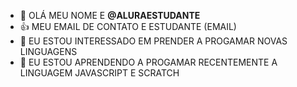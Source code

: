 - 👋 OLÁ MEU NOME E **@ALURAESTUDANTE**
- 👍 MEU EMAIL DE CONTATO E ESTUDANTE (EMAIL)
- 👀 EU  ESTOU INTERESSADO  EM PRENDER A PROGAMAR NOVAS  LINGUAGENS 
- 🌱 EU  ESTOU APRENDENDO  A PROGAMAR RECENTEMENTE A LINGUAGEM JAVASCRIPT E SCRATCH
<!---
foxones/foxones is a ✨ special ✨ repository because its `README.md` (this file) appears on your GitHub profile.
You can click the Preview link to take a look at your changes.
--->
